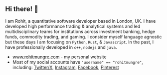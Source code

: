 ## Hi there! 👋

I am Rohit, a quantitative software developer based in London, UK.
I have developed high performance trading & analytical systems and led multidisciplinary teams for institutions across investment banking, hedge funds, commodity trading, and gaming.
I consider myself language agnostic but these days I am focusing on `Python`, `Rust`, & `Javascript`. In the past, I have professionally developed in `c++`, `nodejs` and `java`. 

- www.rohitmungre.com - my personal website
- Most of my social accounts have `"username" == "rohitmungre"`, including: [Twitter/X](https://x.com/rohitmungre), [Instagram](https://www.instagram.com/rohitmungre/), [Facebook](https://www.facebook.com/rohitmungre/), [Pinterest](https://in.pinterest.com/rohitmungre/)

<!--
**rohitmungre/rohitmungre** is a ✨ _special_ ✨ repository because its `README.md` (this file) appears on your GitHub profile.

Here are some ideas to get you started:

- 🔭 I’m currently working on ...
- 🌱 I’m currently learning ...
- 👯 I’m looking to collaborate on ...
- 🤔 I’m looking for help with ...
- 💬 Ask me about ...
- 📫 How to reach me: ...
- 😄 Pronouns: ...
- ⚡ Fun fact: ...
-->
